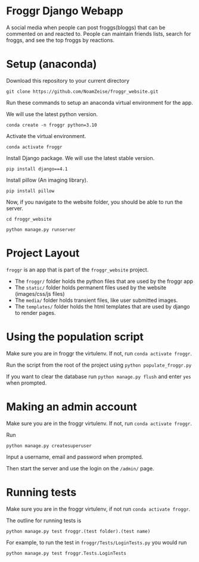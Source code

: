 # Froggr Django Webapp

A social media when people can post froggs(bloggs) that can be commented on and reacted to. 
People can maintain friends lists, search for froggs, and see the top froggs by reactions.

# Setup (anaconda)

Download this repository to your current directory

`git clone https://github.com/NoamZeise/froggr_website.git`

Run these commands to setup an anaconda virtual environment for the app.

We will use the latest python version.

`conda create -n froggr python=3.10`

Activate the virtual environment.

`conda activate froggr`

Install Django package.  We will use the latest stable version.

`pip install django==4.1`

Install pillow (An imaging library).

`pip install pillow`

Now, if you navigate to the website folder, you should be able to run the server.

`cd froggr_website`

`python manage.py runserver`


# Project Layout

`froggr` is an app that is part of the `froggr_website` project.

* The `froggr/` folder holds the python files that are used by the froggr app
* The `static/` folder holds permanent files used by the website (images/css/js files)
* The `media/` folder holds transient files, like user submitted images.
* The `templates/` folder holds the html templates that are used by django to render pages.


# Using the population script

Make sure you are in froggr the virtulenv. If not, run `conda activate froggr`.

Run the script from the root of the project using `python populate_froggr.py`

If you want to clear the database run `python manage.py flush` and enter `yes` when prompted.


# Making an admin account

Make sure you are in the froggr virtulenv. If not, run `conda activate froggr`.

Run 
```
python manage.py createsuperuser
```
Input a username, email and password when prompted.

Then start the server and use the login on the `/admin/` page.


# Running tests
Make sure you are in the froggr virtulenv, if not run `conda activate froggr`.

The outline for running tests is

``` 
python manage.py test froggr.(test folder).(test name) 
```

For example, to run the test in `froggr/Tests/LoginTests.py` you would run 
```
python manage.py test froggr.Tests.LoginTests 
```
